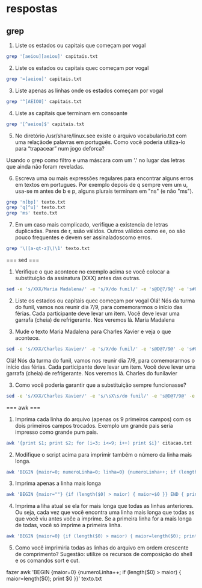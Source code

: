 # respostas
## grep 

1. Liste os estados ou capitais que começam por vogal
```bash
grep '[aeiou][aeiou]' capitais.txt
```

2. Liste os estados ou capitais quec começam por vogal
```bash
grep '=[aeiou]' capitais.txt
```

3. Liste apenas as linhas onde os estados começam por vogal
```bash
grep '^[AEIOU]' capitais.txt
```

4. Liste as capitais que terminam em consoante
```bash
grep '[^aeiou]$' capitais.txt
```
5. No diretório /usr/share/linux.see existe o arquivo vocabulario.txt com uma relaçãode palavras em português. Como você poderia utiliza-lo para “trapacear” num jogo deforca?

Usando o grep como filtro e uma máscara com um '.' no lugar das letras que ainda não foram reveladas.

6. Escreva uma ou mais expressões regulares para encontrar alguns erros em textos em portugues. Por exemplo depois de q sempre vem um u, usa-se m antes de b e p, alguns plurais terminam em "ns" (e não "ms").
```bash
grep 'n[bp]' texto.txt
grep 'q[^u]' texto.txt
grep 'ms' texto.txt
```

7. Em um caso mais complicado, verifique a existencia de letras duplicadas. Pares de r, ssão válidos. Outros válidos como ee, oo são pouco frequentes e devem ser assinaladoscomo erros.
```bash
grep '\([a-qt-z]\)\1' texto.txt
```

=== sed ===

1. Verifique o que acontece no exemplo acima se você colocar a substituição da assinatura (XXX) antes das outras.
```bash
sed -e 's/XXX/Maria Madalena/' -e 's/X/do funil/' -e 's@D@7/9@' -e 's#Q#uma garrafa (cheia) de refrigerante#' modelo.txt
```

2. Liste os estados ou capitais quec começam por vogal
Olá!
Nós da turma do funil, vamos nos reunir dia 7/9, para comemorarmos o início das férias.
Cada participante deve levar um item. Você deve levar uma garrafa (cheia) de refrigerante.
Nos veremos lá.
Maria Madalena

2. Mude o texto Maria Madalena para Charles Xavier e veja o que acontece.
```bash
sed -e 's/XXX/Charles Xavier/' -e 's/X/do funil/' -e 's@D@7/9@' -e 's#Q#uma garrafa (cheia) de refrigerante#' modelo.txt
```

Olá!
Nós da turma do funil, vamos nos reunir dia 7/9, para comemorarmos o início das férias.
Cada participante deve levar um item. Você deve levar uma garrafa (cheia) de refrigerante.
Nos veremos lá.
Charles do funilavier

3. Como você poderia garantir que a substituição sempre funcionasse?
```bash
sed -e 's/XXX/Charles Xavier/' -e 's/\sX\s/do funil/' -e 's@D@7/9@' -e 's#Q#uma garrafa (cheia) de refrigerante#' modelo.txt
```

=== awk ===
1. Imprima cada linha do arquivo (apenas os 9 primeiros campos) com os dois primeiros campos trocados. Exemplo um grande pais seria impresso como grande pum pais.
```bash
awk '{print $1; print $2; for (i=3; i<=9; i++) print $i}' citacao.txt
```

2. Modifique o script acima para imprimir também o número da linha mais longa.
```bash
awk 'BEGIN {maior=0; numeroLinha=0; linha=0} {numeroLinha++; if (length($0) > maior) { maior=length($0); linha=numeroLinha}} END { print "A maior linha tem " maior " caracteres na linha " linha}' texto.txt
```

3. Imprima apenas a linha mais longa
```bash
awk 'BEGIN {maior=""} {if (length($0) > maior) { maior=$0 }} END { print maior}' texto.txt
```

4. Imprima a liha atual se ela for mais longa que todas as linhas anteriores. Ou seja, cada vez que você encontra uma linha mais longa que todas as que você viu antes voĉe a imprime. Se a primeira linha for a mais longa de todas, você só imprime a primeira linha.
```bash
awk 'BEGIN {maior=0} {if (length($0) > maior) { maior=length($0); print $0 }}' texto.txt
```

5. Como você imprimiria todas as linhas do arquivo em ordem crescente de comprimento? Sugestão: utilize os recursos de composição do shell e os comandos sort e cut.

fazer
awk 'BEGIN {maior=0} {numeroLinha++; if (length($0) > maior) { maior=length($0); print $0 }}' texto.txt



